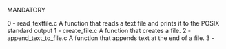 MANDATORY

0 - read_textfile.c
	A function that reads a text file and prints it to the POSIX standard output
1 - create_file.c
	A function that creates a file.
2 - append_text_to_file.c
	A function that appends text at the end of a file.
3 - 
